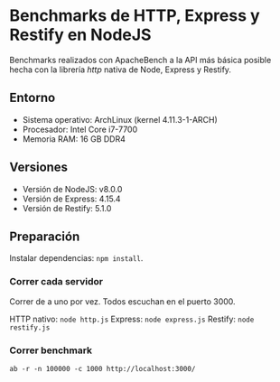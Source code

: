 # Benchmarks de HTTP, Express y Restify en NodeJS

Benchmarks realizados con ApacheBench a la API más básica posible hecha con la
librería *http* nativa de Node, Express y Restify.

## Entorno

- Sistema operativo: ArchLinux (kernel 4.11.3-1-ARCH)
- Procesador: Intel Core i7-7700
- Memoria RAM: 16 GB DDR4

## Versiones

- Versión de NodeJS: v8.0.0
- Versión de Express: 4.15.4
- Versión de Restify: 5.1.0

## Preparación

Instalar dependencias: `npm install`.

### Correr cada servidor

Correr de a uno por vez. Todos escuchan en el puerto 3000.

HTTP nativo: `node http.js`
Express: `node express.js`
Restify: `node restify.js`

### Correr benchmark

`ab -r -n 100000 -c 1000 http://localhost:3000/`
